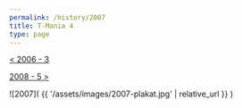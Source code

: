 ```yaml
---
permalink: /history/2007
title: T-Mania 4
type: page
---
```


[< 2006 - 3](/history/2006)

[2008 - 5 >](/history/2008)

![2007]( {{ '/assets/images/2007-plakat.jpg' | relative_url }} )

